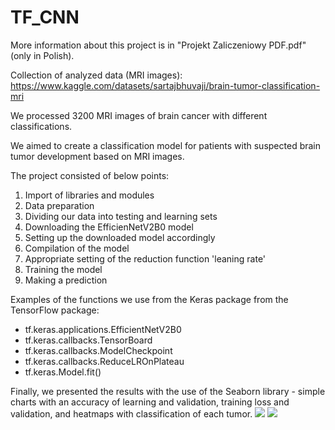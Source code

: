 # TF_CNN

More information about this project is in "Projekt Zaliczeniowy PDF.pdf" (only in Polish).

Collection of analyzed data (MRI images): https://www.kaggle.com/datasets/sartajbhuvaji/brain-tumor-classification-mri

We processed 3200 MRI images of brain cancer with different classifications.

We aimed to create a classification model for patients with suspected brain tumor development based on MRI images.

The project consisted of below points:
1. Import of libraries and modules
2. Data preparation
3. Dividing our data into testing and learning sets
4. Downloading the EfficienNetV2B0 model
5. Setting up the downloaded model accordingly
6. Compilation of the model
7. Appropriate setting of the reduction function 'leaning rate'
8. Training the model
9. Making a prediction


Examples of the functions we use from the Keras package from the TensorFlow package:

- tf.keras.applications.EfficientNetV2B0 
- tf.keras.callbacks.TensorBoard
- tf.keras.callbacks.ModelCheckpoint
- tf.keras.callbacks.ReduceLROnPlateau
- tf.keras.Model.fit()

Finally, we presented the results with the use of the Seaborn library - simple charts with an accuracy of learning and validation, training loss and validation, and heatmaps with classification of each tumor. 
![](https://github.com/Michello077/tumor-classification-using-CNN/commit/c00cd1c9d0e01f7e6c773c24955ee0a07ce567c8#diff-0dc6fd297b2971c93b8a6d0998710ed4370ae50f5021aa78a45b96e91abcac0b)
![](https://github.com/Michello077/tumor-classification-using-CNN/commit/c00cd1c9d0e01f7e6c773c24955ee0a07ce567c8#diff-8deac688f1ece4ac5d58d602d1f34cf15f8e23d23ea3354f7d0a80229bf5a6e5)

